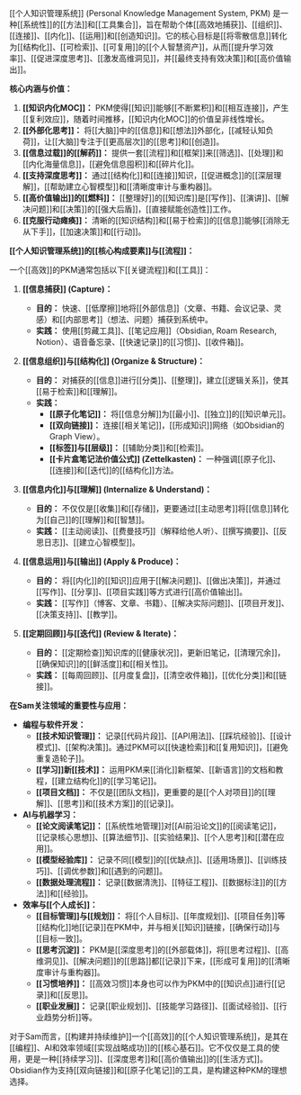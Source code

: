 [[个人知识管理系统]] (Personal Knowledge Management System, PKM) 是一种[[系统性]]的[[方法]]和[[工具集合]]，旨在帮助个体[[高效地捕获]]、[[组织]]、[[连接]]、[[内化]]、[[运用]]和[[创造知识]]。它的核心目标是[[将零散信息]]转化为[[结构化]]、[[可检索]]、[[可复用]]的[[个人智慧资产]]，从而[[提升学习效率]]、[[促进深度思考]]、[[激发高维洞见]]，并[[最终支持有效决策]]和[[高价值输出]]。

**核心内涵与价值：**

1.  **[[知识内化MOC]]：** PKM使得[[知识]]能够[[不断累积]]和[[相互连接]]，产生[[复利效应]]，随着时间推移，[[知识内化MOC]]的价值呈非线性增长。
2.  **[[外部化思考]]：** 将[[大脑]]中的[[信息]]和[[想法]]外部化，[[减轻认知负荷]]，让[[大脑]]专注于[[更高层次]]的[[思考]]和[[创造]]。
3.  **[[信息过载]]的[[解药]]：** 提供一套[[流程]]和[[框架]]来[[筛选]]、[[处理]]和[[内化海量信息]]，[[避免信息囤积]]和[[碎片化]]。
4.  **[[支持深度思考]]：** 通过[[结构化]]和[[连接]]知识，[[促进概念]]的[[深层理解]]，[[帮助建立心智模型]]和[[清晰度审计与重构器]]。
5.  **[[高价值输出]]的[[燃料]]：** [[整理好]]的[[知识库]]是[[写作]]、[[演讲]]、[[解决问题]]和[[决策]]的[[强大后盾]]，[[直接赋能创造性]]工作。
6.  **[[克服行动瘫痪]]：** 清晰的[[知识结构]]和[[易于检索]]的[[信息]]能够[[消除无从下手]]，[[加速决策]]和[[行动]]。

**[[个人知识管理系统]]的[[核心构成要素]]与[[流程]]：**

一个[[高效]]的PKM通常包括以下[[关键流程]]和[[工具]]：

1.  **[[信息捕获]] (Capture)：**
    *   **目的：** 快速、[[低摩擦]]地将[[外部信息]]（文章、书籍、会议记录、灵感）和[[内部思考]]（想法、问题）捕获到系统中。
    *   **实践：** 使用[[剪藏工具]]、[[笔记应用]]（Obsidian, Roam Research, Notion）、语音备忘录、[[快速记录]]的[[习惯]]、[[收件箱]]。

2.  **[[信息组织]]与[[结构化]] (Organize & Structure)：**
    *   **目的：** 对捕获的[[信息]]进行[[分类]]、[[整理]]，建立[[逻辑关系]]，使其[[易于检索]]和[[理解]]。
    *   **实践：**
        *   **[[原子化笔记]]：** 将[[信息分解]]为[[最小]]、[[独立]]的[[知识单元]]。
        *   **[[双向链接]]：** 连接[[相关笔记]]，[[形成知识]]网络（如Obsidian的Graph View）。
        *   **[[标签]]与[[层级]]：** [[辅助分类]]和[[检索]]。
        *   **[[卡片盒笔记法价值公式]] (Zettelkasten)：** 一种强调[[原子化]]、[[连接]]和[[迭代]]的[[结构化]]方法。

3.  **[[信息内化]]与[[理解]] (Internalize & Understand)：**
    *   **目的：** 不仅仅是[[收集]]和[[存储]]，更要通过[[主动思考]]将[[信息]]转化为[[自己]]的[[理解]]和[[智慧]]。
    *   **实践：** [[主动阅读]]、[[费曼技巧]]（解释给他人听）、[[撰写摘要]]、[[反思日志]]、[[建立心智模型]]。

4.  **[[信息运用]]与[[输出]] (Apply & Produce)：**
    *   **目的：** 将[[内化]]的[[知识]]应用于[[解决问题]]、[[做出决策]]，并通过[[写作]]、[[分享]]、[[项目实践]]等方式进行[[高价值输出]]。
    *   **实践：** [[写作]]（博客、文章、书籍）、[[解决实际问题]]、[[项目开发]]、[[决策支持]]、[[教学]]。

5.  **[[定期回顾]]与[[迭代]] (Review & Iterate)：**
    *   **目的：** [[定期检查]]知识库的[[健康状况]]，更新旧笔记，[[清理冗余]]，[[确保知识]]的[[鲜活度]]和[[相关性]]。
    *   **实践：** [[每周回顾]]、[[月度复盘]]，[[清空收件箱]]，[[优化分类]]和[[链接]]。

**在Sam关注领域的重要性与应用：**

*   **编程与软件开发：**
    *   **[[技术知识管理]]：** 记录[[代码片段]]、[[API用法]]、[[踩坑经验]]、[[设计模式]]、[[架构决策]]。通过PKM可以[[快速检索]]和[[复用知识]]，[[避免重复造轮子]]。
    *   **[[学习]]新[[技术]]：** 运用PKM来[[消化]]新框架、[[新语言]]的文档和教程，[[建立结构化]]的[[学习笔记]]。
    *   **[[项目文档]]：** 不仅是[[团队文档]]，更重要的是[[个人对项目]]的[[理解]]、[[思考]]和[[技术方案]]的[[记录]]。
*   **AI与机器学习：**
    *   **[[论文阅读笔记]]：** [[系统性地管理]]对[[AI前沿论文]]的[[阅读笔记]]，[[记录核心思想]]、[[算法细节]]、[[实验结果]]、[[个人思考]]和[[潜在应用]]。
    *   **[[模型经验库]]：** 记录不同[[模型]]的[[优缺点]]、[[适用场景]]、[[训练技巧]]、[[调优参数]]和[[遇到的问题]]。
    *   **[[数据处理流程]]：** 记录[[数据清洗]]、[[特征工程]]、[[数据标注]]的[[方法]]和[[经验]]。
*   **效率与[[个人成长]]：**
    *   **[[目标管理]]与[[规划]]：** 将[[个人目标]]、[[年度规划]]、[[项目任务]]等[[结构化]]地[[记录]]在PKM中，并与相关[[知识]]链接，[[确保行动]]与[[目标一致]]。
    *   **[[思考沉淀]]：** PKM是[[深度思考]]的[[外部载体]]，将[[思考过程]]、[[高维洞见]]、[[解决问题]]的[[思路]]都[[记录]]下来，[[形成可复用]]的[[清晰度审计与重构器]]。
    *   **[[习惯培养]]：** [[高效习惯]]本身也可以作为PKM中的[[知识点]]进行[[记录]]和[[反思]]。
    *   **[[职业发展]]：** 记录[[职业规划]]、[[技能学习路径]]、[[面试经验]]、[[行业趋势分析]]等。

对于Sam而言，[[构建并持续维护]]一个[[高效]]的[[个人知识管理系统]]，是其在[[编程]]、AI和效率领域[[实现战略成功]]的[[核心基石]]。它不仅仅是工具的使用，更是一种[[持续学习]]、[[深度思考]]和[[高价值输出]]的[[生活方式]]。Obsidian作为支持[[双向链接]]和[[原子化笔记]]的工具，是构建这种PKM的理想选择。